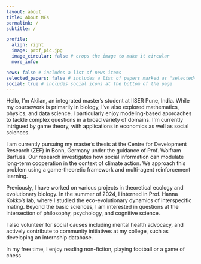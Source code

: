 ```yaml
---
layout: about
title: About MEs
permalink: /
subtitle: /

profile:
  align: right
  image: prof_pic.jpg
  image_circular: false # crops the image to make it circular
  more_info: 

news: false # includes a list of news items
selected_papers: false # includes a list of papers marked as "selected={true}"
social: true # includes social icons at the bottom of the page
---
```


Hello, I’m Akilan, an integrated master’s student at IISER Pune, India. While my coursework is primarily in biology, I’ve also explored mathematics, physics, and 
data science. I particularly enjoy modeling-based approaches to tackle complex questions in a broad variety of domains. I'm currently intrigued by game theory, with 
applications in economics as well as social sciences. 

I am currently pursuing my master’s thesis at the Centre for Development Research (ZEF) in Bonn, Germany under the guidance of Prof. Wolfram Barfuss. 
Our research investigates how social information can modulate long-term cooperation in the context of climate action. 
We approach this problem using a game-theoretic framework and multi-agent reinforcement learning.

Previously, I have worked on various projects in theoretical ecology and evolutionary biology. In the summer of 2024, I interned in Prof. Hanna Kokko’s lab, 
where I studied the eco-evolutionary dynamics of interspecific mating. Beyond the basic sciences, I am interested in questions at the intersection of 
philosophy, psychology, and cognitive science.

I also volunteer for social causes including mental health advocacy, and actively contribute to community initiatives at my college, such as developing 
an internship database.

In my free time, I enjoy reading non-fiction, playing football or a game of chess

